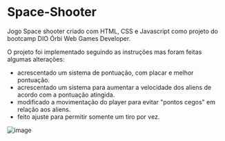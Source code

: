 # Space-Shooter
Jogo Space shooter criado com HTML, CSS e Javascript como projeto do bootcamp DIO Órbi Web Games Developer.

O projeto foi implementado seguindo as instruções mas foram feitas algumas alterações: 
- acrescentado um sistema de pontuação, com placar e melhor pontuação.
- acrescentado um sistema para aumentar a velocidade dos aliens de acordo com a pontuação atingida.
- modificado a movimentação do player para evitar "pontos cegos" em relação aos aliens.
- feito ajuste para permitir somente um tiro por vez.

![image](https://user-images.githubusercontent.com/31764416/163658703-723530a9-2e0c-4b4c-82be-448d542255bd.png)
